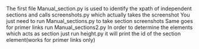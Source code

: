 The first file Manual_section.py is used to identify the xpath of independent sections and calls screenshots.py which actually takes the screenshot
You just need to run Manual_sections.py to take section screenshots
Same goes for primer links run Manual_sections2.py
In order to determine the elements which acts as section just run height.py it will print the id of the section element(works for primer links only)
